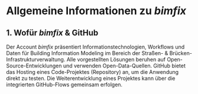 # Allgemeine Informationen zu *bimfix*

## 1. Wofür *bimfix* & GitHub

Der Account *bimfix* präsentiert Informationstechnologien, Workflows und Daten für Building Information Modeling im Bereich der Straßen- & Brücken-Infrastrukturverwaltung. Alle vorgestellten Lösungen beruhen auf Open-Source-Entwicklungen und verwenden Open-Data-Quellen. GitHub bietet das Hosting eines Code-Projektes (Repository) an, um die Anwendung direkt zu testen. Die Weiterentwicklung eines Projektes kann über die integrierten GitHub-Flows gemeinsam erfolgen.  

